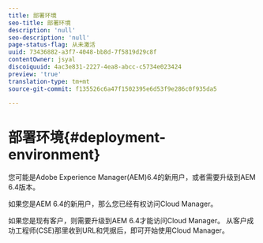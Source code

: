 ```yaml
---
title: 部署环境
seo-title: 部署环境
description: 'null'
seo-description: 'null'
page-status-flag: 从未激活
uuid: 73436882-a3f7-4048-bb8d-7f5819d29c8f
contentOwner: jsyal
discoiquuid: 4ac3e831-2227-4ea8-abcc-c5734e023424
preview: 'true'
translation-type: tm+mt
source-git-commit: f135526c6a47f1502395e6d53f9e286c0f935da5

---
```



# 部署环境{#deployment-environment}

您可能是Adobe Experience Manager(AEM)6.4的新用户，或者需要升级到AEM 6.4版本。

如果您是AEM 6.4的新用户，那么您已经有权访问Cloud Manager。

如果您是现有客户，则需要升级到AEM 6.4才能访问Cloud Manager。 从客户成功工程师(CSE)那里收到URL和凭据后，即可开始使用Cloud Manager。
